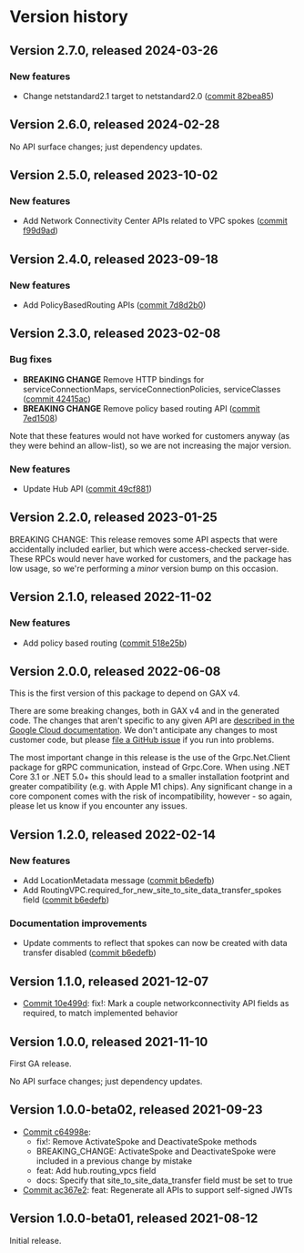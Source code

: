 # Version history

## Version 2.7.0, released 2024-03-26

### New features

- Change netstandard2.1 target to netstandard2.0 ([commit 82bea85](https://github.com/googleapis/google-cloud-dotnet/commit/82bea850661975b9750ac30753528cc9d2e05240))

## Version 2.6.0, released 2024-02-28

No API surface changes; just dependency updates.

## Version 2.5.0, released 2023-10-02

### New features

- Add Network Connectivity Center APIs related to VPC spokes ([commit f99d9ad](https://github.com/googleapis/google-cloud-dotnet/commit/f99d9ad52e49ae453e8b0007d6b2a2f6f6b85b31))

## Version 2.4.0, released 2023-09-18

### New features

- Add PolicyBasedRouting APIs ([commit 7d8d2b0](https://github.com/googleapis/google-cloud-dotnet/commit/7d8d2b0f58d91865588fd067a14e558e4db57b32))

## Version 2.3.0, released 2023-02-08

### Bug fixes

- **BREAKING CHANGE** Remove HTTP bindings for serviceConnectionMaps, serviceConnectionPolicies, serviceClasses ([commit 42415ac](https://github.com/googleapis/google-cloud-dotnet/commit/42415ac34613365778af5f8ec2cd68208e6b171f))
- **BREAKING CHANGE** Remove policy based routing API ([commit 7ed1508](https://github.com/googleapis/google-cloud-dotnet/commit/7ed15089ab0972c8b267f3249df1d0502ecdb335))

Note that these features would not have worked for customers anyway
(as they were behind an allow-list), so we are not increasing the
major version.

### New features

- Update Hub API ([commit 49cf881](https://github.com/googleapis/google-cloud-dotnet/commit/49cf881c481b0519656aaae9f9d85016d61d30bb))

## Version 2.2.0, released 2023-01-25

BREAKING CHANGE: This release removes some API aspects that were
accidentally included earlier, but which were access-checked
server-side. These RPCs would never have worked for customers, and
the package has low usage, so we're performing a *minor* version
bump on this occasion.
## Version 2.1.0, released 2022-11-02

### New features

- Add policy based routing ([commit 518e25b](https://github.com/googleapis/google-cloud-dotnet/commit/518e25be69cc8df4c04b5de0aca043818d50c795))

## Version 2.0.0, released 2022-06-08

This is the first version of this package to depend on GAX v4.

There are some breaking changes, both in GAX v4 and in the generated
code. The changes that aren't specific to any given API are [described in the Google Cloud
documentation](https://cloud.google.com/dotnet/docs/reference/help/breaking-gax4).
We don't anticipate any changes to most customer code, but please [file a
GitHub issue](https://github.com/googleapis/google-cloud-dotnet/issues/new/choose)
if you run into problems.

The most important change in this release is the use of the Grpc.Net.Client package
for gRPC communication, instead of Grpc.Core. When using .NET Core 3.1 or .NET 5.0+
this should lead to a smaller installation footprint and greater compatibility (e.g.
with Apple M1 chips). Any significant change in a core component comes with the risk
of incompatibility, however - so again, please let us know if you encounter any
issues.


## Version 1.2.0, released 2022-02-14

### New features

- Add LocationMetadata message ([commit b6edefb](https://github.com/googleapis/google-cloud-dotnet/commit/b6edefb793651dc0f1a07349852f381e56139b9a))
- Add RoutingVPC.required_for_new_site_to_site_data_transfer_spokes field ([commit b6edefb](https://github.com/googleapis/google-cloud-dotnet/commit/b6edefb793651dc0f1a07349852f381e56139b9a))

### Documentation improvements

- Update comments to reflect that spokes can now be created with data transfer disabled ([commit b6edefb](https://github.com/googleapis/google-cloud-dotnet/commit/b6edefb793651dc0f1a07349852f381e56139b9a))

## Version 1.1.0, released 2021-12-07

- [Commit 10e499d](https://github.com/googleapis/google-cloud-dotnet/commit/10e499d): fix!: Mark a couple networkconnectivity API fields as required, to match implemented behavior

## Version 1.0.0, released 2021-11-10

First GA release.

No API surface changes; just dependency updates.

## Version 1.0.0-beta02, released 2021-09-23

- [Commit c64998e](https://github.com/googleapis/google-cloud-dotnet/commit/c64998e):
  - fix!: Remove ActivateSpoke and DeactivateSpoke methods
  - BREAKING_CHANGE: ActivateSpoke and DeactivateSpoke were included in a previous change by mistake
  - feat: Add hub.routing_vpcs field
  - docs: Specify that site_to_site_data_transfer field must be set to true
- [Commit ac367e2](https://github.com/googleapis/google-cloud-dotnet/commit/ac367e2): feat: Regenerate all APIs to support self-signed JWTs

## Version 1.0.0-beta01, released 2021-08-12

Initial release.
